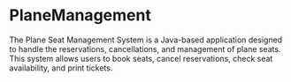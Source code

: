 # PlaneManagement
The Plane Seat Management System is a Java-based application designed to handle the reservations, cancellations, and management of plane seats. This system allows users to book seats, cancel reservations, check seat availability, and print tickets.
